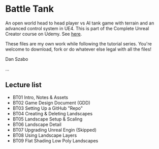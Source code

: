 # Battle Tank
An open world head to head player vs AI tank game with terrain and an advanced control system in UE4. This is part of the Complete Unreal Creator course on Udemy. See [here](https://www.udemy.com/unrealcourse?couponCode=GitHubSpecial).

These files are my own work while following the tutorial series. You're welcome to download, fork or do whatever else legal with all the files!

Dan Szabo

...
## Lecture list
* BT01 Intro, Notes & Assets
* BT02 Game Design Document (GDD)
* BT03 Setting Up a GitHub "Repo"
* BT04 Creating & Deleting Landscapes
* BT05 Landscape Setup & Scaling
* BT06 Landscape Detail
* BT07 Upgrading Unreal Engin (Skipped)
* BT08 Using Landscape Layers
* BT09 Flat Shading Low Poly Landscapes
